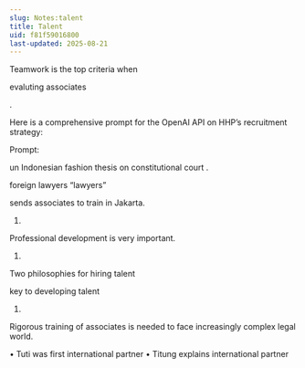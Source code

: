 ```yaml
---
slug: Notes:talent
title: Talent
uid: f81f59016800
last-updated: 2025-08-21
---
```


Teamwork is the top criteria when

evaluting associates

.

Here is a comprehensive prompt for the OpenAI API on HHP’s recruitment strategy:

Prompt:

un Indonesian fashion
thesis on constitutional court
.

foreign lawyers
“lawyers”

sends associates
to train in Jakarta.

1.
Professional development
is very important.

1.
Two philosophies
for hiring talent

key to developing talent

1.
Rigorous training
of associates is needed to face increasingly complex legal world.

• Tuti was first
international partner
• Titung explains
international partner
